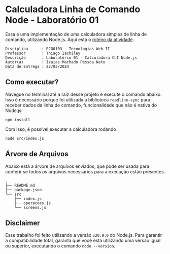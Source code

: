 # Calculadora Linha de Comando Node - Laboratório 01

Essa é uma implementação de uma calculadora simples de linha de comando, utilizando Node.js. Aqui está o [roteiro da atividade](../../docs/lab01-calculadora-cli-node.pdf).

```
Disciplina      : ECO0103 - Tecnologias Web II
Professor       : Thiago Iachiley
Descrição       : Laboratório 01 - Calculadora CLI Node.js
Autor(a)        : Izaias Machado Pessoa Neto
Data de Entrega : 22/03/2024
```

## Como executar?

Navegue no terminal até a raíz desse projeto e execute o comando abaixo. Isso é necessário porque foi utilizada a biblioteca `readline-sync` para receber dados da linha de comando, funcionalidade que não é nativa do Node.js.

```
npm install
```

Com isso, é possível executar a calculadora rodando

```
node src/index.js
```

## Árvore de Arquivos

Abaixo está a árvore de arquivos enviados, que pode ser usada para conferir se todos os arquivos necessários para a execução estão presentes.

```
.
├── README.md
├── package.json
└── src
    ├── index.js
    ├── operacoes.js
    └── screens.js
```

## Disclaimer

Esse trabalho foi feito utilizando a versão `v20.9.0` do Node.js. Para garantir a compatibilidade total, garanta que você está utilizando uma versão igual ou superior, executando o comando `node --version`.
